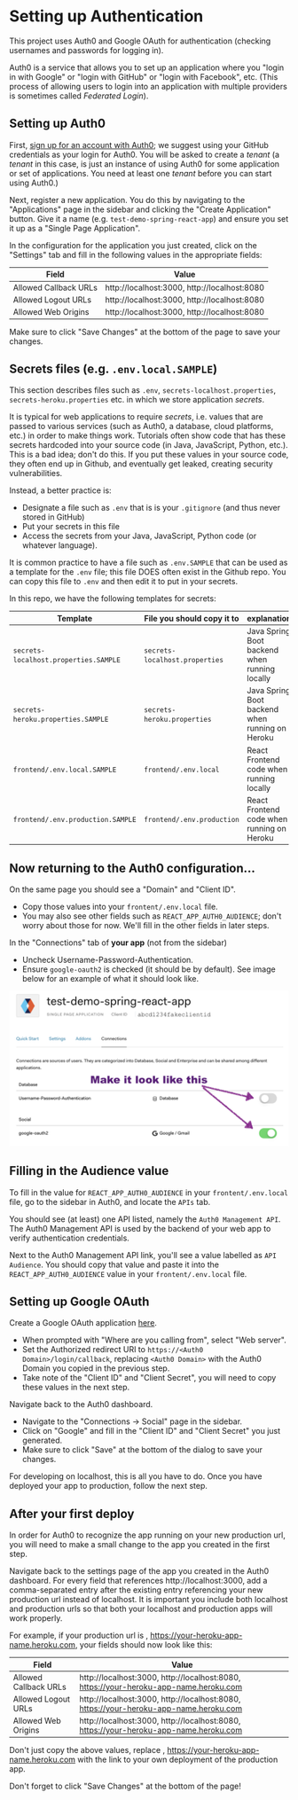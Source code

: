# Setting up Authentication

This project uses Auth0 and Google OAuth for authentication (checking usernames and passwords for logging in).    

Auth0 is a service that allows you to set up an application where you "login in with Google" or "login with GitHub" or "login with Facebook", etc.  (This process of allowing users to login into an application with multiple providers is sometimes called *Federated Login*).

## Setting up Auth0

First, [sign up for an account with Auth0](https://auth0.com/signup); we suggest using your GitHub credentials as your login for Auth0. You will be asked to create a *tenant* (a *tenant* in this case, is just an instance of using Auth0 for some application or set of applications.  You need at least one *tenant* before you can start using Auth0.)

Next, register a new application. You do this by navigating to the "Applications" page in the sidebar and clicking the
"Create Application" button. Give it a name (e.g. `test-demo-spring-react-app`) and ensure you set it up as a "Single Page Application".

In the configuration for the application you just created, click on the "Settings" tab and fill in the following values
in the appropriate fields:

| Field                 | Value                                        |
| --------------------- | -------------------------------------------- |
| Allowed Callback URLs | http://localhost:3000, http://localhost:8080 |
| Allowed Logout URLs   | http://localhost:3000, http://localhost:8080 |
| Allowed Web Origins   | http://localhost:3000, http://localhost:8080 |

Make sure to click "Save Changes" at the bottom of the page to save your changes.

## Secrets files (e.g. `.env.local.SAMPLE`)

This section describes files such as `.env`, `secrets-localhost.properties`, `secrets-heroku.properties` etc. in which we store application *secrets*.

It is typical for web applications to require *secrets*, i.e. values that are passed to various services (such as Auth0, a database, cloud platforms, etc.) in order to make things work.    Tutorials often show code that has these secrets hardcoded into your source code (in Java, JavaScript, Python, etc.).  This is a bad idea; don't do this.  If you put these values in your source code, they often end up in Github, and eventually get leaked, creating security vulnerabilities.

Instead, a better practice is:
* Designate a file such as `.env` that is is your `.gitignore` (and thus never stored in GitHub)
* Put your secrets in this file
* Access the secrets from your Java, JavaScript, Python code (or whatever language).

It is common practice to have a file such as `.env.SAMPLE` that can be used as a template for the `.env` file; this file DOES often exist in the Github repo.  You can copy this file to `.env` and then edit it to put in your secrets.    

In this repo, we have the following templates for secrets:

| Template | File you should copy it to | explanation |
|----------|----------------------------|-------------|
| `secrets-localhost.properties.SAMPLE` |  `secrets-localhost.properties` |  Java Spring Boot backend when running locally |
| `secrets-heroku.properties.SAMPLE` |  `secrets-heroku.properties` |  Java Spring Boot backend when running on Heroku |
| `frontend/.env.local.SAMPLE` | `frontend/.env.local` | React Frontend code when running locally | 
| `frontend/.env.production.SAMPLE` | `frontend/.env.production` | React Frontend code when running on Heroku | 
 
## Now returning to the Auth0 configuration...

On the same page you should see a "Domain" and "Client ID". 
* Copy those values into your `frontent/.env.local` file.
* You may also see other fields such as `REACT_APP_AUTH0_AUDIENCE`; don't worry about those for now.  We'll fill in the other fields in later steps.

In the "Connections" tab of **your app** (not from the sidebar)
* Uncheck Username-Password-Authentication.
* Ensure `google-oauth2` is checked (it should be by default).
See image below for an example of what it should look like.

![Auth0 Connections Settings](./images/auth0-connections-settings.png)

## Filling in the Audience value

To fill in the value for `REACT_APP_AUTH0_AUDIENCE` in your  `frontent/.env.local` file, go to the sidebar in Auth0, and locate the `APIs` tab.

You should see (at least) one API listed, namely the `Auth0 Management API`.   The Auth0 Management API is used by the backend of your web app to verify authentication credentials.    

Next to the Auth0 Management API link, you'll see a value labelled as `API Audience`.  You should copy that value and paste it into the `REACT_APP_AUTH0_AUDIENCE` value in your  `frontent/.env.local` file.


## Setting up Google OAuth

Create a Google OAuth application <a href="https://developers.google.com/identity/sign-in/web/sign-in" target="_blank">here</a>.

* When prompted with "Where are you calling from", select "Web server". 
* Set the Authorized redirect URI to `https://<Auth0 Domain>/login/callback`, replacing `<Auth0 Domain>` with the Auth0 Domain you copied in the previous
step. 
* Take note of the "Client ID" and "Client Secret", you will need to copy these values in the next step.

Navigate back to the Auth0 dashboard. 
* Navigate to the "Connections -> Social" page in the sidebar. 
* Click on "Google" and fill in the "Client ID" and "Client Secret" you just generated. 
* Make sure to click "Save" at the bottom of the dialog to save your changes.

For developing on localhost, this is all you have to do. Once you have deployed your app to production, follow the
next step.


## After your first deploy

In order for Auth0 to recognize the app running on your new production url, you will need to make a small change to the
app you created in the first step.

Navigate back to the settings page of the app you created in the Auth0 dashboard. For every field that references
http://localhost:3000, add a comma-separated entry after the existing entry referencing your new production url instead
of localhost. It is important you include both localhost and production urls so that both your localhost and production
apps will work properly.

For example, if your production url is , https://your-heroku-app-name.heroku.com, your fields should now look like this:

| Field                 | Value                                                                                 |
| --------------------- | ------------------------------------------------------------------------------------- |
| Allowed Callback URLs | http://localhost:3000, http://localhost:8080, https://your-heroku-app-name.heroku.com |
| Allowed Logout URLs   | http://localhost:3000, http://localhost:8080, https://your-heroku-app-name.heroku.com |
| Allowed Web Origins   | http://localhost:3000, http://localhost:8080, https://your-heroku-app-name.heroku.com |

Don't just copy the above values, replace , https://your-heroku-app-name.heroku.com with the link to your own deployment of
the production app.

Don't forget to click "Save Changes" at the bottom of the page!
